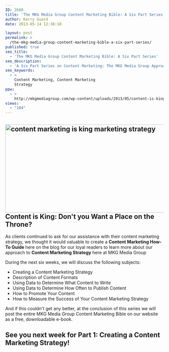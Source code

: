 ```yaml
---
ID: 2680
title: 'The MKG Media Group Content Marketing Bible: A Six Part Series'
author: Kerry Guard
date: 2013-05-14 12:38:10

layout: post
permalink: >
  /the-mkg-media-group-content-marketing-bible-a-six-part-series/
published: true
seo_title:
  - 'The MKG Media Group Content Marketing Bible: A Six Part Series'
seo_description:
  - 'A Six Part Series on Content Marketing: The MKG Media Group Approach to Creating a Strategy, What Content To Create, How Often to Publish Content, Content Promotion & Data Driven Decision Making.'
seo_keywords:
  - >
    Content Marketing, Content Marketing
    Strategy
ppw:
  - >
    http://mkgmediagroup.com/wp-content/uploads/2013/05/content-is-king-seo.jpg
views:
  - "104"
---
```

<h2><a href="http://mkgmediagroup.com/wp-content/uploads/2013/05/content_is_king1.jpg"><img class="size-full wp-image-2689 aligncenter" alt="content marketing is king marketing strategy" src="http://mkgmediagroup.com/wp-content/uploads/2013/05/content_is_king1.jpg" width="517" height="280" /></a>Content is King: Don't you Want a Place on the Throne?</h2>
As clients continued to ask for our assistance with their content marketing strategy, we thought it would valuable to create a <strong>Content Marketing How-To Guide </strong>here on the blog for our loyal readers to learn more about our approach to <strong>Content Marketing Strategy</strong> here at MKG Media Group

During the next six weeks, we will discuss the following subjects:
<ul>
	<li><span style="line-height: 13.993056297302246px;">Creating a Content Marketing Strategy</span></li>
	<li>Description of Content Formats</li>
	<li>Using Data to Determine What Content to Write</li>
	<li>Using Data to Determine How Often to Publish Content</li>
	<li>How to Promote Your Content</li>
	<li>How to Measure the Success of Your Content Marketing Strategy</li>
</ul>
And if this couldn't get any better, at the conclusion of this series we will post the entire MKG Media Group Content Marketing Bible on our website as a free, downloadable e-book.
<h2>See you next week for Part 1: Creating a Content Marketing Strategy!</h2>